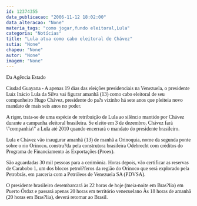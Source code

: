 ```yaml
---
id: 12374355
data_publicacao: "2006-11-12 18:02:00"
data_alteracao: "None"
materia_tags: "como jogar,fundo eleitoral,Lula"
categoria: "Notícias"
title: "Lula atua como cabo eleitoral de Chávez"
sutia: "None"
chapeu: "None"
autor: "None"
imagem: "None"
---
```

<p><P><FONT face=Verdana>Da Agência Estado</FONT></P></p>
<p><P><FONT face=Verdana>Ciudad Guayana - A apenas 19 dias das eleições presidenciais na Venezuela, o presidente Luiz Inácio Lula da Silva vai figurar amanhã (13) como cabo eleitoral de seu companheiro Hugo Chávez, presidente do pa?s vizinho há sete anos que pleiteia novo mandato de mais seis anos no poder. </FONT></P></p>
<p><P><FONT face=Verdana>A rigor, trata-se de uma espécie de retribuição de Lula ao silêncio mantido por Chávez durante a campanha eleitoral brasileira. Se eleito em 3 de dezembro, Chávez fará \"companhia\" a Lula até 2010 quando encerrará o mandato do presidente brasileiro.</FONT></P></p>
<p><P><FONT face=Verdana>Lula e Chávez vão inaugurar amanhã (13) de manhã a Orinoquia, nome da segunda ponte sobre o rio Orinoco, constru?da pela construtora brasileira Odebrecht com créditos do Programa de Financiamento às Exportações (Proex). </FONT></P></p>
<p><P><FONT face=Verdana>São aguardadas 30 mil pessoas para a cerimônia. Horas depois, vão certificar as reservas de Carabobo 1, um dos blocos petrol?feros da região do Orinoco que será explorado pela Petrobrás, em parceria com a Petróleos de Venezuela SA (PDVSA). </FONT></P></p>
<p><P><FONT face=Verdana>O presidente brasileiro desembarcará às 22 horas de hoje (meia-noite em Bras?lia) em Puerto Órdaz e passará apenas 20 horas em território venezuelano Às 18 horas de amanhã (20 horas em Bras?lia), deverá retornar ao Brasil.</FONT></P> </p>
